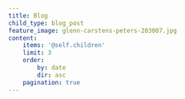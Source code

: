```yaml
---
title: Blog
child_type: blog_post
feature_image: glenn-carstens-peters-203007.jpg
content:
    items: '@self.children'
    limit: 3
    order:
        by: date
        dir: asc
    pagination: true
---
```


